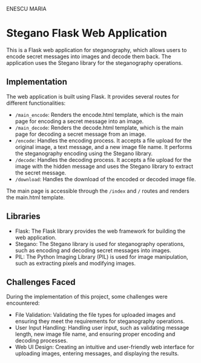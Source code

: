 ENESCU MARIA

# Stegano Flask Web Application

This is a Flask web application for steganography, which allows users to encode secret messages into images and decode them back. The application uses the Stegano library for the steganography operations.

## Implementation

The web application is built using Flask. It provides several routes for different functionalities:

- `/main_encode`: Renders the encode.html template, which is the main page for encoding a secret message into an image.
- `/main_decode`: Renders the decode.html template, which is the main page for decoding a secret message from an image.
- `/encode`: Handles the encoding process. It accepts a file upload for the original image, a text message, and a new image file name. It performs the steganography encoding using the Stegano library.
- `/decode`: Handles the decoding process. It accepts a file upload for the image with the hidden message and uses the Stegano library to extract the secret message.
- `/download`: Handles the download of the encoded or decoded image file.

The main page is accessible through the `/index` and `/` routes and renders the main.html template.

## Libraries

- Flask: The Flask library provides the web framework for building the web application.
- Stegano: The Stegano library is used for steganography operations, such as encoding and decoding secret messages into images.
- PIL: The Python Imaging Library (PIL) is used for image manipulation, such as extracting pixels and modifying images.

## Challenges Faced

During the implementation of this project, some challenges were encountered:

- File Validation: Validating the file types for uploaded images and ensuring they meet the requirements for steganography operations.
- User Input Handling: Handling user input, such as validating message length, new image file name, and ensuring proper encoding and decoding processes.
- Web UI Design: Creating an intuitive and user-friendly web interface for uploading images, entering messages, and displaying the results.


